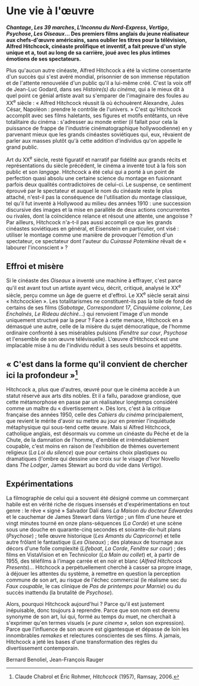 # Une vie à l'œuvre

**_Chantage_, _Les 39 marches_, _L'Inconnu du Nord-Express_, _Vertigo_, _Psychose_, _Les Oiseaux_... Des premiers films anglais du jeune réalisateur aux chefs-d'œuvre américains, sans oublier les titres pour la télévision, Alfred Hitchcock, cinéaste prolifique et inventif, a fait preuve d'un style unique et a, tout au long de sa carrière, joué avec les plus intimes émotions de ses spectateurs.**

Plus qu'aucun autre cinéaste, Alfred Hitchcock a été la victime consentante d'un succès qui s'est avéré mondial, prisonnier de son immense réputation et de l'attente renouvelée d'un public qu'il a lui-même créé. C'est la voix off de Jean-Luc Godard, dans ses _Histoire(s) du cinéma_, qui a le mieux dit à quel point ce génial artiste avait su s'emparer de l'imaginaire des foules au XX<sup>e</sup> siècle : « Alfred Hitchcock réussit là où échouèrent Alexandre, Jules César, Napoléon : prendre le contrôle de l'univers. » C'est qu'Hitchcock accomplit avec ses films haletants, ses figures et motifs entêtants, un rêve totalitaire du cinéma : s'adresser au monde entier (il fallait pour cela la puissance de frappe de l'industrie cinématographique hollywoodienne) en y parvenant mieux que les grands cinéastes soviétiques qui, eux, rêvaient de parler aux masses plutôt qu'à cette addition d'individus qu'on appelle le grand public.

Art du XX<sup>e</sup> siècle, resté figuratif et narratif par fidélité aux grands récits et représentations du siècle précédent, le cinéma a inventé tout à la fois son public et son _langage_. Hitchcock a été celui qui a porté à un point de perfection quasi absolu une certaine science du montage en fusionnant parfois deux qualités contradictoires de celui-ci. Le suspense, ce sentiment éprouvé par le spectateur et auquel le nom du cinéaste reste le plus attaché, n'est-il pas la conséquence de l'utilisation du montage classique, tel qu'il fut inventé à Hollywood au milieu des années 1910 : une succession discursive des images et la mise en parallèle de deux actions concurrentes ou rivales, dont la coïncidence relance et résout une attente, une angoisse ? Par ailleurs, Hitchcock n'a-t-il pas aussi accompli ce que les grands cinéastes soviétiques en général, et Eisenstein en particulier, ont visé : utiliser le montage comme une manière de provoquer l'émotion d'un spectateur, ce spectateur dont l'auteur du _Cuirassé Potemkine_ rêvait de « labourer l'inconscient » ?

## Effroi et misère

Si le cinéaste des _Oiseaux_ a inventé une machine à effrayer, c'est parce qu'il est avant tout un artiste ayant vécu, décrit, critiqué, analysé le XX<sup>e</sup> siècle, perçu comme un âge de guerre et d'effroi. Le XX<sup>e</sup> siècle serait ainsi « hitchcockien ». Les totalitarismes ne constituent-ils pas la toile de fond de certains de ses films (_Sabotage_, _Correspondant 17_, _Cinquième colonne_, _Les Enchaînés_, _Le Rideau déchiré_...) qui renvoient l'image d'un monde uniquement structuré par la peur ? Face à cette menace, Hitchcock en a démasqué une autre, celle de la misère du sujet démocratique, de l'homme ordinaire confronté à ses misérables pulsions (_Fenêtre sur cour_, _Psychose_ et l'ensemble de son œuvre télévisuelle). L'œuvre d'Hitchcock est une implacable mise à nu de l'individu réduit à ses seuls besoins et appétits.

## « C'est dans la forme qu'il convient de chercher ici la profondeur »[^1]

Hitchcock a, plus que d'autres, œuvré pour que le cinéma accède à un statut réservé aux arts dits nobles. Et il a fallu, paradoxe grandiose, que cette métamorphose en passe par un réalisateur longtemps considéré comme un maître du « divertissement ». Dès lors, c'est à la critique française des années 1950, celle des _Cahiers du cinéma_ principalement, que revient le mérite d'avoir su mettre au jour en premier l'inquiétude métaphysique qui sous-tend cette œuvre. Mais si Alfred Hitchcock, catholique anglais, est désormais vu comme un cinéaste du Péché et de la Chute, de la damnation de l'homme, d'emblée et irrémédiablement coupable, c'est moins en raison de l'exhibition de thèmes ouvertement religieux (_La Loi du silence_) que pour certains choix plastiques ou dramatiques (l'ombre qui dessine une croix sur le visage d'Ivor Novello dans _The Lodger_, James Stewart au bord du vide dans _Vertigo_).

## Expérimentations

La filmographie de celui qui a souvent été désigné comme un commerçant habile est en vérité riche de risques insensés et d'expérimentations en tout genre : le rêve « signé » Salvador Dalí dans _La Maison du docteur Edwardes_ et le cauchemar de James Stewart dans _Vertigo_ ; un film d'une heure et vingt minutes tourné en onze plans-séquences (_La Corde_) et une scène sous une douche en quarante-cinq secondes et soixante-dix-huit plans (_Psychose_) ; telle œuvre historique (_Les Amants du Capricorne_) et telle autre frôlant le fantastique (_Les Oiseaux_) ; des plateaux de tournage aux décors d'une folle complexité (_Lifeboat_, _La Corde_, _Fenêtre sur cour_) ; des films en VistaVision et en Technicolor (_La Main au collet_) et, à partir de 1955, des téléfilms à l'image carrée et en noir et blanc (_Alfred Hitchcock Presents_)... Hitchcock a perpétuellement cherché à casser sa propre image, à déjouer les attentes du système, à remettre en question la perception commune de son art, au risque de l'échec commercial (le réalisme sec du _Faux coupable_, le cas clinique de _Pas de printemps pour Marnie_) ou du succès inattendu (la brutalité de _Psychose_).

Alors, pourquoi Hitchcock aujourd'hui ? Parce qu'il est justement inépuisable, donc toujours à reprendre. Parce que son nom est devenu synonyme de son art, lui qui, formé au temps du muet, ne cherchait à s'exprimer qu'en termes visuels (_« pure cinema »_, selon son expression). Parce que l'influence de son œuvre est gigantesque et dépasse de loin les innombrables _remakes_ et relectures conscientes de ses films. À jamais, Hitchcock a jeté les bases d'une transformation des règles du divertissement contemporain.

Bernard Benoliel, Jean-François Rauger

[^1]: Claude Chabrol et Éric Rohmer, _Hitchcock_ (1957), Ramsay, 2006.
